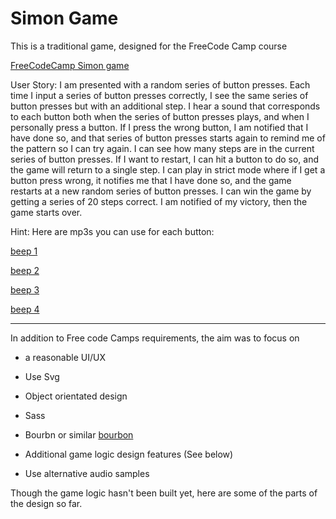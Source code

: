 # Simon Game

This is a traditional game, designed for the FreeCode Camp course 

[FreeCodeCamp Simon game](ttps://www.freecodecamp.com/challenges/build-a-simon-game)


User Story: 
I am presented with a random series of button presses.
Each time I input a series of button presses correctly, I see the same series of button presses but with an additional step.
I hear a sound that corresponds to each button both when the series of button presses plays, and when I personally press a button.
If I press the wrong button, I am notified that I have done so, and that series of button presses starts again to remind me of the pattern so I can try again.
I can see how many steps are in the current series of button presses.
If I want to restart, I can hit a button to do so, and the game will return to a single step.
I can play in strict mode where if I get a button press wrong, it notifies me that I have done so, and the game restarts at a new random series of button presses.
I can win the game by getting a series of 20 steps correct. I am notified of my victory, then the game starts over.


Hint: Here are mp3s you can use for each button: 


[beep 1](https://s3.amazonaws.com/freecodecamp/simonSound1.mp3)


[beep 2](https://s3.amazonaws.com/freecodecamp/simonSound2.mp3)


[beep 3](https://s3.amazonaws.com/freecodecamp/simonSound3.mp3)


[beep 4](https://s3.amazonaws.com/freecodecamp/simonSound4.mp3)


***

In addition to Free code Camps requirements, the aim was to focus on

  * a reasonable UI/UX
  
  * Use Svg

  * Object orientated design
  
  * Sass
  
  * Bourbn or similar [bourbon](http://bourbon.io)
  
  * Additional game logic design features (See below)
  
  * Use alternative audio samples


Though the game logic hasn't been built yet, here are some of the parts of the design so far.



  
  
  
  
  


